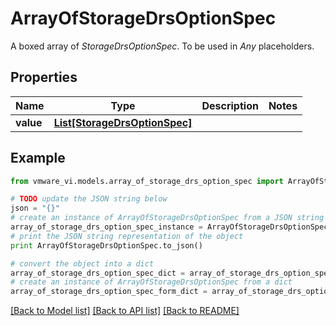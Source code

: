 # ArrayOfStorageDrsOptionSpec

A boxed array of *StorageDrsOptionSpec*. To be used in *Any* placeholders. 

## Properties
Name | Type | Description | Notes
------------ | ------------- | ------------- | -------------
**value** | [**List[StorageDrsOptionSpec]**](StorageDrsOptionSpec.md) |  | 

## Example

```python
from vmware_vi.models.array_of_storage_drs_option_spec import ArrayOfStorageDrsOptionSpec

# TODO update the JSON string below
json = "{}"
# create an instance of ArrayOfStorageDrsOptionSpec from a JSON string
array_of_storage_drs_option_spec_instance = ArrayOfStorageDrsOptionSpec.from_json(json)
# print the JSON string representation of the object
print ArrayOfStorageDrsOptionSpec.to_json()

# convert the object into a dict
array_of_storage_drs_option_spec_dict = array_of_storage_drs_option_spec_instance.to_dict()
# create an instance of ArrayOfStorageDrsOptionSpec from a dict
array_of_storage_drs_option_spec_form_dict = array_of_storage_drs_option_spec.from_dict(array_of_storage_drs_option_spec_dict)
```
[[Back to Model list]](../README.md#documentation-for-models) [[Back to API list]](../README.md#documentation-for-api-endpoints) [[Back to README]](../README.md)


